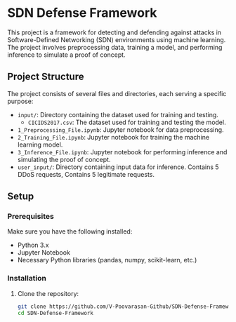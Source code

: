 # SDN Defense Framework

This project is a framework for detecting and defending against attacks in Software-Defined Networking (SDN) environments using machine learning. The project involves preprocessing data, training a model, and performing inference to simulate a proof of concept.

## Project Structure

The project consists of several files and directories, each serving a specific purpose:

- `input/`: Directory containing the dataset used for training and testing.
  - `CICIDS2017.csv`: The dataset used for training and testing the model.
- `1_Preprocessing_File.ipynb`: Jupyter notebook for data preprocessing.
- `2_Training_File.ipynb`: Jupyter notebook for training the machine learning model.
- `3_Inference_File.ipynb`: Jupyter notebook for performing inference and simulating the proof of concept.
- `user_input/`: Directory containing input data for inference. Contains 5 DDoS requests, Contains 5 legitimate requests.

## Setup

### Prerequisites

Make sure you have the following installed:

- Python 3.x
- Jupyter Notebook
- Necessary Python libraries (pandas, numpy, scikit-learn, etc.)

### Installation

1. Clone the repository:

   ```bash
   git clone https://github.com/V-Poovarasan-Github/SDN-Defense-Framework.git
   cd SDN-Defense-Framework
